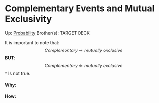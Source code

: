 # Complementary Events and Mutual Exclusivity

Up: [Probability](probability)
Brother(s):
TARGET DECK

It is important to note that:
$$ Complementary \Longrightarrow mutually\ exclusive $$
**BUT**:
$$ Complementary \Longleftarrow mutually\ exclusive $$
^ Is not true.


































#### Why:
#### How:









